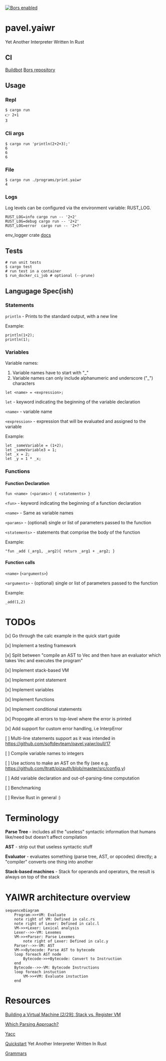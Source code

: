 [![Bors enabled](https://bors.tech/images/badge_small.svg)](https://app.bors.tech/repositories/61986)

# pavel.yaiwr

Yet Another Interpreter Written In Rust

## CI

[Buildbot](https://ci.soft-dev.org/#/builders/1)
[Bors repository](https://app.bors.tech/repositories/61986)

## Usage

### Repl

```shell
$ cargo run 
👉 2+1 
3
```

### Cli args
```shell
$ cargo run 'println(2+2+3);'
6
6
6
```

### File
```shell
$ cargo run ./programs/print.yaiwr
4
```

### Logs

Log levels can be configured via the environment variable: RUST_LOG.
```shell
RUST_LOG=info cargo run -- '2+2'
RUST_LOG=debug cargo run -- '2+2'
RUST_LOG=error  cargo run -- '2+?'
```
env_logger crate [docs](https://docs.rs/env_logger/0.10.0/env_logger/)

## Tests

```shell
# run unit tests
$ cargo test
# run test in a container
$ run_docker_ci_job # optional (--prune)
```

## Langugage Spec(ish)

### Statements

`println` - Prints to the standard output, with a new line

Example:

```
println(1+2);
println(1);
```

### Variables

Variable names:

1. Variable names have to start with "_"
2. Variable names can only include alphanumeric and underscore ("_") characters

```
let <name> = <expression>;
```

`let` - keyword indicating the beginning of the variable declaration

`<name>` - variable name

`<expression>` - expression that will be evaluated and assigned to the variable

Example:
```
let _someVariable = (1+2);
let _someVariable3 = 1;
let _x = 2;
let _y = 1 * _x;
```

### Functions

#### Function Declaration

```
fun <name> (<params>) { <statements> }
```

`<fun>` - keyword indicating the beginning of a function declaration

`<name>` - Same as variable names

`<params>` - (optional) single or list of parameters passed to the function

`<statements>` - statements that comprise the body of the function

Example:
```
"fun _add (_arg1, _arg2){ return _arg1 + _arg2; }
```
#### Function calls

`<name>` (`<arguments>`)

`<arguments>` - (optional) single or list of parameters passed to the function

Example:
```
_add(1,2)
```

# TODOs

[x] Go through the calc example in the quick start guide

[x] Implement a testing framework

[x] Split between "compile an AST to Vec<Opcode> and then have an evaluator which takes Vec<Opcode> and executes the program"

[x] Implement stack-based VM

[x] Implement print statement

[x] Implement variables

[x] Implement functions

[x] Implement conditional statements

[x] Propogate all errors to top-level where the error is printed

[x] Add support for custom error handling, i.e InterpError

[ ] Multi-line statements support as it was intended in https://github.com/softdevteam/pavel.yaiwr/pull/17

[ ] Compile variable names to integers

[ ] Use actions to make an AST on the fly (see e.g. https://github.com/ltratt/pizauth/blob/master/src/config.y)

[ ] Add variable declaration and out-of-parsing-time computation

[ ] Benchmarking

[ ] Revise Rust in general :)

# Terminology

**Parse Tree** - includes all the "useless" syntactic information that humans like/need but doesn't affect compilation

**AST** - strip out that useless syntactic stuff

**Evaluator** - evaluates something (parse tree, AST, or opcodes) directly; a "compiler" converts one thing into another

**Stack-based machines** - Stack for operands and operators, the result is always on top of the stack

# YAIWR architecture overview

```mermaid
sequenceDiagram
    Program->>+VM: Evaluate
    note right of VM: Defined in calc.rs
    note right of Lexer: Defined in calc.l
    VM->>+Lexer: Lexical analysis 
    Lexer-->>-VM: Lexemes
    VM->>+Parser: Parse Lexemes
        note right of Lexer: Defined in calc.y
    Parser-->>-VM: AST
    VM->>Bytecode: Parse AST to bytecode
    loop foreach AST node
        Bytecode->>+Bytecode: Convert to Instruction
    end
    Bytecode-->>-VM: Bytecode Instructions
    loop foreach instuction
        VM->>+VM: Evaluate instuction
    end

```

# Resources

[Building a Virtual Machine [2/29]: Stack vs. Register VM](https://www.youtube.com/watch?v=7hrLD4z8eUA&ab_channel=DmitrySoshnikov)

[Which Parsing Approach?](https://tratt.net/laurie/blog/2020/which_parsing_approach.html)

[Yacc](https://web.archive.org/web/20220830093827/dinosaur.compilertools.net/yacc/index.html)

[Quickstart](https://softdevteam.github.io/grmtools/master/book/quickstart.html)
Yet Another Interpreter Written In Rust

[Grammars](https://github.com/softdevteam/grammars/)